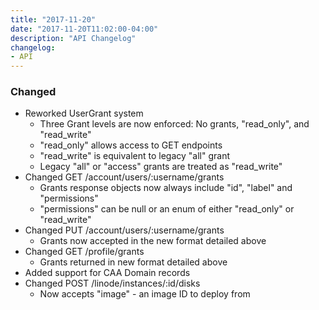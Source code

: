 ```yaml
---
title: "2017-11-20"
date: "2017-11-20T11:02:00-04:00"
description: "API Changelog"
changelog:
- API
---
```

### Changed

* Reworked UserGrant system
  * Three Grant levels are now enforced: No grants, "read_only", and "read_write"
  * "read_only" allows access to GET endpoints
  * "read_write" is equivalent to legacy "all" grant
  * Legacy "all" or "access" grants are treated as "read_write"
* Changed GET /account/users/:username/grants
  * Grants response objects now always include "id", "label" and "permissions"
  * "permissions" can be null or an enum of either "read_only" or "read_write"
* Changed PUT /account/users/:username/grants
  * Grants now accepted in the new format detailed above
* Changed GET /profile/grants
  * Grants returned in new format detailed above
* Added support for CAA Domain records
* Changed POST /linode/instances/:id/disks
  * Now accepts "image" - an image ID to deploy from